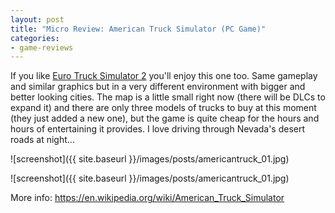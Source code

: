 ```yaml
---
layout: post
title: "Micro Review: American Truck Simulator (PC Game)"
categories:
- game-reviews
---
```


<p>If you like <a href="http://blog.binarynonsense.com/2016/01/10/micro-review-euro-truck-2-pc/">Euro Truck Simulator 2</a> you'll enjoy this one too. Same gameplay and similar graphics but in a very different environment with bigger and better looking cities. The map is a little small right now (there will be DLCs to expand it) and there are only three models of trucks to buy at this moment (they just added a new one), but the game is quite cheap for the hours and hours of entertaining it provides. I love driving through Nevada's desert roads at night...<p>


![screenshot]({{ site.baseurl }}/images/posts/americantruck_01.jpg)


![screenshot]({{ site.baseurl }}/images/posts/americantruck_01.jpg)


<p>More info: <a href="https://en.wikipedia.org/wiki/American_Truck_Simulator">https://en.wikipedia.org/wiki/American_Truck_Simulator</a><p>
